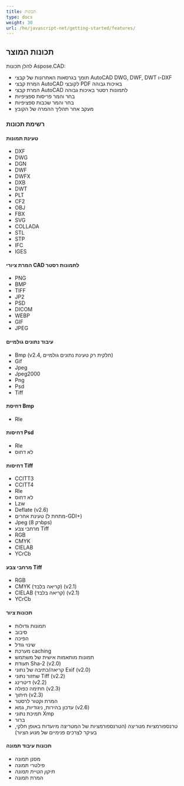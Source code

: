 ```yaml
---
title: תכונות
type: docs
weight: 30
url: /he/javascript-net/getting-started/features/
---
```


## **תכונות המוצר**
להלן תכונות Aspose.CAD:

- תומך בגרסאות האחרונות של קבצי AutoCAD DWG, DWF, DWT ו-DXF
- המרת קבצי AutoCAD לקובצי PDF באיכות גבוהה
- המרת קבצי AutoCAD לתמונות רסטר באיכות גבוהה
- בחר והמר פריסות ספציפיות
- בחר והמר שכבות ספציפיות
- מעקב אחר תהליך ההמרה של הקובץ

### **רשימת תכונות**
#### **טעינת תמונות**
- DXF
- DWG
- DGN
- DWF
- DWFX
- DXB
- DWT
- PLT
- CF2
- OBJ
- FBX
- SVG
- COLLADA
- STL
- STP
- IFC
- IGES

#### **המרת ציורי CAD לתמונות רסטר**
- PNG
- BMP
- TIFF
- JP2
- PSD
- DICOM
- WEBP
- GIF
- JPEG

#### **עיבוד נתונים גולמיים**
- Bmp (v2.4, חלקית רק טעינת נתונים גולמיים)
- Gif
- Jpeg
- Jpeg2000
- Png
- Psd
- Tiff

#### **דחיסת Bmp**
- Rle

#### **דחיסות Psd**
- Rle
- לא דחוס

#### **דחיסות Tiff**
- CCITT3
- CCITT4
- Rle
- לא דחוס
- Lzw
- Deflate (v2.6)
- טעינת אחרים (מתחת ל-GDI+)
- Jpeg (רק 8bps)
- מרחבי צבע Tiff
- RGB
- CMYK
- CIELAB
- YCrCb

#### **מרחבי צבע Tiff**
- RGB    
- CMYK (קריאה בלבד) (v2.1)
- CIELAB (קריאה בלבד) (v2.1)
- YCrCb

#### **תכונות ציור**
- תמונות גדולות    
- סיבוב    
- הפיכה    
- שינוי גודל    
- מערכת caching    
- תמונות מותאמות אישית של משתמש    
- תעודת Sha-2 (v2.0)
- קריאה/כתיבה של נתוני Exif (v2.0)
- שחזור נתוני Tiff (v2.2)
- דיטרינג (v2.2)
- חתימה כפולה (v2.3)
- חיתוך (v2.3)
- המרת וקטור לרסטר    
- עדכון בהירות, ניגודיות, גמא (v2.6)
- תמיכת נתוני Xmp
- ברור
- טרנספורמציות מטריצה (הטרנספורמציות של המטריצה מיועדות באופן חלקי, בעיקר לצרכים פנימיים של מנוע הציור)

#### **תכונות עיבוד תמונה**
- מסנן תמונה
- פילטרי תמונה
- *תיקון הטיית תמונה*
- המרת תמונה
